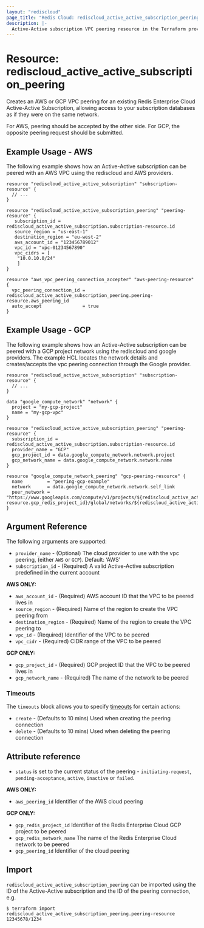 ```yaml
---
layout: "rediscloud"
page_title: "Redis Cloud: rediscloud_active_active_subscription_peering"
description: |-
  Active-Active subscription VPC peering resource in the Terraform provider Redis Cloud.
---
```


# Resource: rediscloud_active_active_subscription_peering

Creates an AWS or GCP VPC peering for an existing Redis Enterprise Cloud Active-Active Subscription, allowing access to your subscription databases as if they were on the same network.

For AWS, peering should be accepted by the other side.
For GCP, the opposite peering request should be submitted.

## Example Usage - AWS

The following example shows how an Active-Active subscription can be peered with an AWS VPC using the rediscloud and AWS providers.

```hcl
resource "rediscloud_active_active_subscription" "subscription-resource" {
  // ...
}

resource "rediscloud_active_active_subscription_peering" "peering-resource" {
   subscription_id = rediscloud_active_active_subscription.subscription-resource.id
   source_region = "us-east-1"
   destination_region = "eu-west-2"
   aws_account_id = "123456789012"
   vpc_id = "vpc-01234567890"
   vpc_cidrs = [
    "10.0.10.0/24"
    ]
}

resource "aws_vpc_peering_connection_accepter" "aws-peering-resource" {
  vpc_peering_connection_id = rediscloud_active_active_subscription_peering.peering-resource.aws_peering_id
  auto_accept               = true
}
```

## Example Usage - GCP

The following example shows how an Active-Active subscription can be peered with a GCP project network using the rediscloud and google providers.
The example HCL locates the network details and creates/accepts the vpc peering connection through the Google provider.   

```hcl
resource "rediscloud_active_active_subscription" "subscription-resource" {
  // ...
}

data "google_compute_network" "network" {
  project = "my-gcp-project"
  name = "my-gcp-vpc"
}

resource "rediscloud_active_active_subscription_peering" "peering-resource" {
  subscription_id = rediscloud_active_active_subscription.subscription-resource.id
  provider_name = "GCP"
  gcp_project_id = data.google_compute_network.network.project
  gcp_network_name = data.google_compute_network.network.name
}

resource "google_compute_network_peering" "gcp-peering-resource" {
  name         = "peering-gcp-example"
  network      = data.google_compute_network.network.self_link
  peer_network = "https://www.googleapis.com/compute/v1/projects/${rediscloud_active_active_subscription_peering.peering-resource.gcp_redis_project_id}/global/networks/${rediscloud_active_active_subscription_peering.example.gcp_redis_network_name}"
}
```

## Argument Reference

The following arguments are supported:

* `provider_name` - (Optional) The cloud provider to use with the vpc peering, (either `AWS` or `GCP`). Default: ‘AWS’
* `subscription_id` - (Required) A valid Active-Active subscription predefined in the current account

**AWS ONLY:**
* `aws_account_id` - (Required) AWS account ID that the VPC to be peered lives in
* `source_region` -	(Required) Name of the region to create the VPC peering from
* `destination_region` - (Required) Name of the region to create the VPC peering to
* `vpc_id` - (Required) Identifier of the VPC to be peered
* `vpc_cidr` - (Required) CIDR range of the VPC to be peered 

**GCP ONLY:**
* `gcp_project_id` - (Required) GCP project ID that the VPC to be peered lives in
* `gcp_network_name` - (Required) The name of the network to be peered

### Timeouts

The `timeouts` block allows you to specify [timeouts](https://www.terraform.io/docs/configuration/resources.html#timeouts) for certain actions:

* `create` - (Defaults to 10 mins) Used when creating the peering connection
* `delete` - (Defaults to 10 mins) Used when deleting the peering connection

## Attribute reference

* `status` is set to the current status of the peering - `initiating-request`, `pending-acceptance`, `active`, `inactive` or `failed`.

**AWS ONLY:**

* `aws_peering_id` Identifier of the AWS cloud peering

**GCP ONLY:**

* `gcp_redis_project_id` Identifier of the Redis Enterprise Cloud GCP project to be peered
* `gcp_redis_network_name` The name of the Redis Enterprise Cloud network to be peered
* `gcp_peering_id` Identifier of the cloud peering

## Import

`rediscloud_active_active_subscription_peering` can be imported using the ID of the Active-Active subscription and the ID of the peering connection, e.g.

```
$ terraform import rediscloud_active_active_subscription_peering.peering-resource 12345678/1234
```
